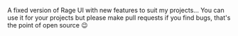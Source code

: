 A fixed version of Rage UI with new features to suit my projects...
You can use it for your projects but please make pull requests if you find bugs, that's the point of open source 😉

